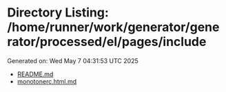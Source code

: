 # Directory Listing: /home/runner/work/generator/generator/processed/el/pages/include
Generated on: Wed May  7 04:31:53 UTC 2025

- [README.md](README.md)
- [monotonerc.html.md](monotonerc.html.md)
